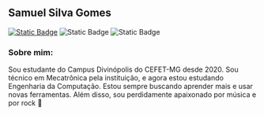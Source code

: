 ## Samuel Silva Gomes 
[![Static Badge](https://img.shields.io/badge/%7C%20silvagomes881%40gmail.com-black?style=flat-square&logo=gmail)](mailto:silvagomes881@gmail.com)
![Static Badge](https://img.shields.io/badge/%7C%20%40samuelsilvg-black?style=flat-square&logo=x)
![Static Badge](https://img.shields.io/badge/%7C%20%40samuelsilvg-black?style=flat-square&logo=instagram)

 ### Sobre mim:
Sou estudante do Campus Divinópolis do CEFET-MG desde 2020. Sou técnico em Mecatrônica pela instituição, e agora estou estudando Engenharia da Computação. 
Estou sempre buscando aprender mais e usar novas ferramentas. Além disso, sou perdidamente apaixonado por música e por rock 🤘

<!---
samuelsilvg/samuelsilvg is a ✨ special ✨ repository because its `README.md` (this file) appears on your GitHub profile.
You can click the Preview link to take a look at your changes.
--->
